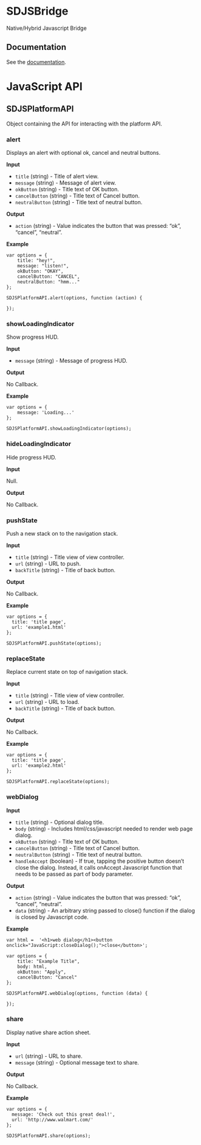 SDJSBridge
==========

Native/Hybrid Javascript Bridge

## Documentation

See the [documentation](http://setdirection.github.io/SDJSBridge).

# JavaScript API

## SDJSPlatformAPI

Object containing the API for interacting with the platform API.

### alert

Displays an alert with optional ok, cancel and neutral buttons.

**Input**

- `title` (string) - Title of alert view.
- `message` (string) - Message of alert view.
- `okButton` (string) - Title text of OK button.
- `cancelButton` (string) - Title text of Cancel button.
- `neutralButton` (string) - Title text of neutral button.

**Output**

- `action` (string)  - Value indicates the button that was pressed: “ok”, “cancel”, “neutral”.

**Example**

```
var options = {
    title: "hey!",
    message: "listen!",
    okButton: "OKAY",
    cancelButton: "CANCEL",
    neutralButton: "hmm..."
};

SDJSPlatformAPI.alert(options, function (action) {

});
```

### showLoadingIndicator

Show progress HUD.

**Input**

- `message` (string) - Message of progress HUD.

**Output**

No Callback.

**Example**

```
var options = {
    message: 'Loading...'
};

SDJSPlatformAPI.showLoadingIndicator(options);
```

### hideLoadingIndicator

Hide progress HUD.

**Input**

Null.

**Output**

No Callback.

### pushState

Push a new stack on to the navigation stack.

**Input**

- `title` (string) - Title view of view controller.
- `url` (string) - URL to push.
- `backTitle` (string) - Title of back button.

**Output**

No Callback.

**Example**

```
var options = {
  title: 'title page',
  url: 'example1.html'
};

SDJSPlatformAPI.pushState(options);
```

### replaceState

Replace current state on top of navigation stack.

**Input**

- `title` (string) - Title view of view controller.
- `url` (string) - URL to load.
- `backTitle` (string) - Title of back button.

**Output**

No Callback.

**Example**

```
var options = {
  title: 'title page',
  url: 'example2.html'
};

SDJSPlatformAPI.replaceState(options);
```

### webDialog

**Input**

- `title` (string) - Optional dialog title.
- `body` (string) - Includes html/css/javascript needed to render web page dialog.
- `okButton` (string) - Title text of OK button.
- `cancelButton` (string) - Title text of Cancel button.
- `neutralButton` (string) - Title text of neutral button.
- `handleAccept` (boolean) -  If true, tapping the positive button doesn’t close the dialog. Instead, it calls onAccept Javascript function that needs to be passed as part of body parameter.

**Output**

- `action` (string)  - Value indicates the button that was pressed: “ok”, “cancel”, “neutral”.
- `data` (string) -  An arbitrary string passed to close() function if the dialog is closed by Javascript code.

**Example**

```
var html =  '<h1>web dialog</h1><button onclick="JavaScript:closeDialog();">close</button>';

var options = {
    title: "Example Title",
    body: html,
    okButton: "Apply",
    cancelButton: "Cancel"
};

SDJSPlatformAPI.webDialog(options, function (data) {

});
```

### share

Display native share action sheet.

**Input**

- `url` (string) - URL to share.
- `message` (string) - Optional message text to share.

**Output**

No Callback.

**Example**

```
var options = {
  message: 'Check out this great deal!',
  url: 'http://www.walmart.com/'
};

SDJSPlatformAPI.share(options);
```



